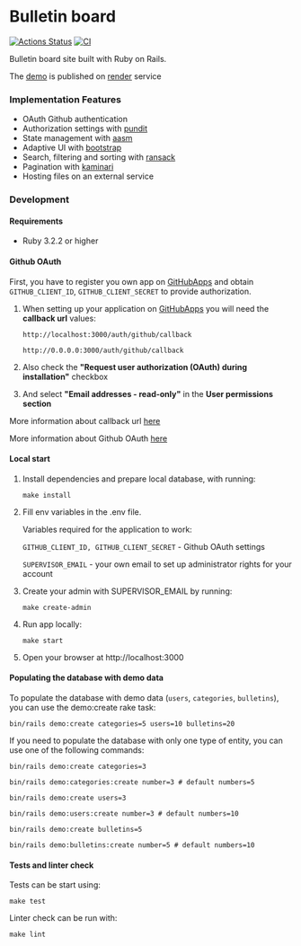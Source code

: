 # Bulletin board

[![Actions Status](https://github.com/kitXIII/rails-project-65/actions/workflows/hexlet-check.yml/badge.svg)](https://github.com/kitXIII/rails-project-65/actions)
[![CI](https://github.com/kitXIII/rails-project-65/actions/workflows/ci.yml/badge.svg?branch=main)](https://github.com/kitXIII/rails-project-65/actions/workflows/ci.yml)

Bulletin board site built with Ruby on Rails.

The [demo](https://kit-bulletins-board.onrender.com) is published on [render](https://render.com/) service

### Implementation Features

* OAuth Github authentication
* Authorization settings with [pundit](https://github.com/varvet/pundit)
* State management with [aasm](https://github.com/aasm/aasm)
* Adaptive UI with [bootstrap](https://getbootstrap.com)
* Search, filtering and sorting with [ransack](https://github.com/activerecord-hackery/ransack)
* Pagination with [kaminari](https://github.com/amatsuda/kaminari)
* Hosting files on an external service

### Development

#### Requirements

* Ruby 3.2.2 or higher

#### Github OAuth

First, you have to register you own app on [GitHubApps](https://github.com/settings/apps) and obtain `GITHUB_CLIENT_ID`, `GITHUB_CLIENT_SECRET` to provide authorization.

1) When setting up your application on [GitHubApps](https://github.com/settings/apps) you will need the **callback url** values:

    `http://localhost:3000/auth/github/callback`

    `http://0.0.0.0:3000/auth/github/callback`


2) Also check the **"Request user authorization (OAuth) during installation"** checkbox

3) And select **"Email addresses - read-only"** in the **User permissions section**

More information about callback url [here](https://docs.github.com/apps/creating-github-apps/registering-a-github-app/about-the-user-authorization-callback-url)

More information about Github OAuth [here](https://docs.github.com/apps/building-github-apps/identifying-and-authorizing-users-for-github-apps/)


#### Local start

1) Install dependencies and prepare local database, with running:
    ```shell
    make install
    ```

2) Fill env variables in the .env file.

    Variables required for the application to work:

    `GITHUB_CLIENT_ID, GITHUB_CLIENT_SECRET` - Github OAuth settings

    `SUPERVISOR_EMAIL` - your own email to set up administrator rights for your account

3) Create your admin with SUPERVISOR_EMAIL by running:
    ```shell
    make create-admin
    ```

4) Run app locally:
    ```shell
    make start
    ```

5) Open your browser at http://localhost:3000


#### Populating the database with demo data

To populate the database with demo data (`users`, `categories`, `bulletins`), you can use the demo:create rake task:
```shell
bin/rails demo:create categories=5 users=10 bulletins=20
```

If you need to populate the database with only one type of entity, you can use one of the following commands:

```shell
bin/rails demo:create categories=3
```

```shell
bin/rails demo:categories:create number=3 # default numbers=5
```

```shell
bin/rails demo:create users=3
```

```shell
bin/rails demo:users:create number=3 # default numbers=10
```

```shell
bin/rails demo:create bulletins=5
```

```shell
bin/rails demo:bulletins:create number=5 # default numbers=10
```

#### Tests and linter check

Tests can be start using:
```shell
make test
```

Linter check can be run with:
```shell
make lint
```
